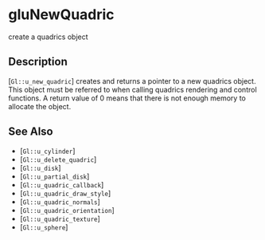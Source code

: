 # gluNewQuadric
create a quadrics object

## Description
[`Gl::u_new_quadric`] creates and returns a pointer to a new quadrics
  object. This object must be referred to when calling quadrics
  rendering and control functions. A return value of 0 means that there
  is not enough memory to allocate the object.

## See Also
- [`Gl::u_cylinder`]
- [`Gl::u_delete_quadric`]
- [`Gl::u_disk`]
- [`Gl::u_partial_disk`]
- [`Gl::u_quadric_callback`]
- [`Gl::u_quadric_draw_style`]
- [`Gl::u_quadric_normals`]
- [`Gl::u_quadric_orientation`]
- [`Gl::u_quadric_texture`]
- [`Gl::u_sphere`]
